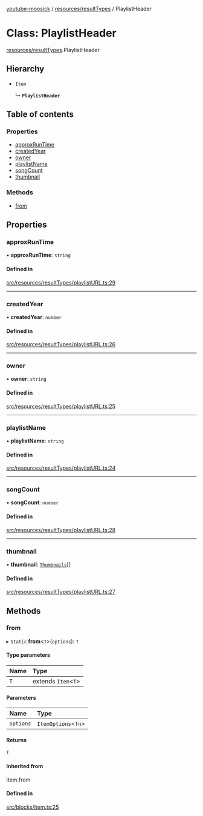 [youtube-moosick](../README.md) / [resources/resultTypes](../modules/resources_resultTypes.md) / PlaylistHeader

# Class: PlaylistHeader

[resources/resultTypes](../modules/resources_resultTypes.md).PlaylistHeader

## Hierarchy

- `Item`

  ↳ **`PlaylistHeader`**

## Table of contents

### Properties

- [approxRunTime](resources_resultTypes.PlaylistHeader.md#approxruntime)
- [createdYear](resources_resultTypes.PlaylistHeader.md#createdyear)
- [owner](resources_resultTypes.PlaylistHeader.md#owner)
- [playlistName](resources_resultTypes.PlaylistHeader.md#playlistname)
- [songCount](resources_resultTypes.PlaylistHeader.md#songcount)
- [thumbnail](resources_resultTypes.PlaylistHeader.md#thumbnail)

### Methods

- [from](resources_resultTypes.PlaylistHeader.md#from)

## Properties

### approxRunTime

• **approxRunTime**: `string`

#### Defined in

[src/resources/resultTypes/playlistURL.ts:29](https://github.com/EvasiveXkiller/youtube-moosick/blob/12fd7fa/src/resources/resultTypes/playlistURL.ts#L29)

___

### createdYear

• **createdYear**: `number`

#### Defined in

[src/resources/resultTypes/playlistURL.ts:26](https://github.com/EvasiveXkiller/youtube-moosick/blob/12fd7fa/src/resources/resultTypes/playlistURL.ts#L26)

___

### owner

• **owner**: `string`

#### Defined in

[src/resources/resultTypes/playlistURL.ts:25](https://github.com/EvasiveXkiller/youtube-moosick/blob/12fd7fa/src/resources/resultTypes/playlistURL.ts#L25)

___

### playlistName

• **playlistName**: `string`

#### Defined in

[src/resources/resultTypes/playlistURL.ts:24](https://github.com/EvasiveXkiller/youtube-moosick/blob/12fd7fa/src/resources/resultTypes/playlistURL.ts#L24)

___

### songCount

• **songCount**: `number`

#### Defined in

[src/resources/resultTypes/playlistURL.ts:28](https://github.com/EvasiveXkiller/youtube-moosick/blob/12fd7fa/src/resources/resultTypes/playlistURL.ts#L28)

___

### thumbnail

• **thumbnail**: [`Thumbnails`](resources_generalTypes.Thumbnails.md)[]

#### Defined in

[src/resources/resultTypes/playlistURL.ts:27](https://github.com/EvasiveXkiller/youtube-moosick/blob/12fd7fa/src/resources/resultTypes/playlistURL.ts#L27)

## Methods

### from

▸ `Static` **from**<`T`\>(`options`): `T`

#### Type parameters

| Name | Type |
| :------ | :------ |
| `T` | extends `Item`<`T`\> |

#### Parameters

| Name | Type |
| :------ | :------ |
| `options` | `ItemOptions`<`fn`\> |

#### Returns

`T`

#### Inherited from

Item.from

#### Defined in

[src/blocks/item.ts:25](https://github.com/EvasiveXkiller/youtube-moosick/blob/12fd7fa/src/blocks/item.ts#L25)
